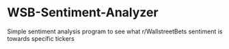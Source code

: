 # WSB-Sentiment-Analyzer

Simple sentiment analysis program to see what r/WallstreetBets sentiment is towards specific tickers 
